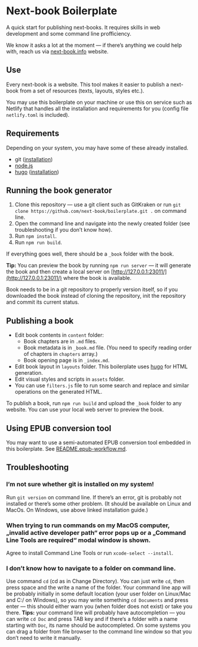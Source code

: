 # Next-book Boilerplate

A quick start for publishing next-books. It requires skills in web development and some command line profficiency.

We know it asks a lot at the moment — if there’s anything we could help with, reach us via [next-book.info](https://next-book.info) website.

## Use

Every next-book is a website. This tool makes it easier to publish a next-book from a set of resources (texts, layouts, styles etc.).

You may use this boilerplate on your machine or use this on service such as Netlify that handles all the installation and requirements for you (config file `netlify.toml` is included).

## Requirements

Depending on your system, you may have some of these already installed.

- git ([installation](https://git-scm.com/book/en/v2/Getting-Started-Installing-Git))
- [node.js](https://nodejs.org/en/)
- [hugo](https://gohugo.io/) ([installation](https://gohugo.io/getting-started/installing))

## Running the book generator

1. Clone this repository — use a git client such as GitKraken or run `git clone https://github.com/next-book/boilerplate.git .` on command line.
2. Open the command line and navigate into the newly created folder (see troubleshooting if you don’t know how).
3. Run `npm install`.
4. Run `npm run build`.

If everything goes well, there should be a `_book` folder with the book.

**Tip:** You can preview the book by running `npm run server` — it will generate the book and then create a local server on [http://127.0.0.1:23011/](http://127.0.0.1:23011/) where the book is available.

Book needs to be in a git repository to properly version itself, so if you downloaded the book instead of cloning the repository, init the repository and commit its current status.

## Publishing a book

- Edit book contents in `content` folder:
  - Book chapters are in `.md` files.
  - Book metadata is in `_book.md` file. (You need to specify reading order of chapters in `chapters` array.)
  - Book opening page is in `_index.md`.
- Edit book layout in `layouts` folder. This boilerplate uses [hugo](https://gohugo.io/) for HTML generation.
- Edit visual styles and scripts in `assets` folder.
- You can use `filters.js` file to run some search and replace and similar operations on the generated HTML.

To publish a book, run `npm run build` and upload the `_book` folder to any website. You can use your local web server to preview the book.

## Using EPUB conversion tool

You may want to use a semi-automated EPUB conversion tool embedded in this boilerplate. See [README.epub-workflow.md](blob/main/README.epub-workflow.md).

## Troubleshooting

### I’m not sure whether git is installed on my system!

Run `git version` on command line. If there’s an error, git is probably not installed or there’s some other problem. (It should be available on Linux and MacOs. On Windows, use above linked installation guide.)

### When trying to run commands on my MacOS computer, „invalid active developer path“ error pops up or a „Command Line Tools are required“ modal window is shown.

Agree to install Command Line Tools or run `xcode-select --install`.

### I don’t know how to navigate to a folder on command line.

Use command `cd` (cd as in Change Directory). You can just write `cd`, then press space and the write a name of the folder. Your command line app will be probably initially in some default location (your user folder on Linux/Mac and C:/ on Windows), so you may write something `cd Documents` and press enter — this should either warn you (when folder does not exist) or take you there. **Tips:** your command line will probably have autocompletion — you can write `cd Doc` and press TAB key and if there‘s a folder with a name starting with `Doc`, its name should be autocompleted. On some systems you can drag a folder from file browser to the command line window so that you don’t need to write it manually.
